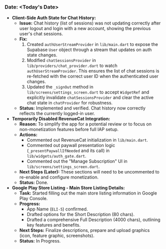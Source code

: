 ### Date: <Today's Date>

*   **Client-Side Auth State for Chat History:**
    *   **Issue:** Chat history (list of sessions) was not updating correctly after user logout and login with a new account, showing the previous user's chat sessions.
    *   **Fix:**
        1.  Created `authUserStreamProvider` in `lib/main.dart` to expose the Supabase `User` object through a stream that updates on auth state changes.
        2.  Modified `chatSessionsProvider` in `lib/providers/chat_provider.dart` to watch `authUserStreamProvider`. This ensures the list of chat sessions is re-fetched with the correct user ID when the authenticated user changes.
        3.  Updated the `_signOut` method in `lib/screens/settings_screen.dart` to accept `WidgetRef` and explicitly invalidate `chatSessionsProvider` and clear the active chat state in `chatProvider` for robustness.
    *   **Status:** Implemented and verified. Chat history now correctly reflects the currently logged-in user.
*   **Temporarily Disabled RevenueCat Integration:**
    *   **Reason:** To simplify the app for a potential review or to focus on non-monetization features before full IAP setup.
    *   **Actions:**
        *   Commented out RevenueCat initialization in `lib/main.dart`.
        *   Commented out paywall presentation logic (`_presentPaywallIfNeeded` and its call) in `lib/widgets/auth_gate.dart`.
        *   Commented out the "Manage Subscription" UI in `lib/screens/settings_screen.dart`.
    *   **Next Steps (Later):** These sections will need to be uncommented to re-enable and configure monetization.
    *   **Status:** Done.
*   **Google Play Store Listing - Main Store Listing Details:**
    *   **Task:** Started filling out the main store listing information in Google Play Console.
    *   **Progress:**
        *   App Name (`ELI-5`) confirmed.
        *   Drafted options for the Short Description (80 chars).
        *   Drafted a comprehensive Full Description (4000 chars), outlining key features and benefits.
    *   **Next Steps:** Finalize descriptions, prepare and upload graphics (icon, feature graphic, screenshots).
    *   **Status:** In Progress. 